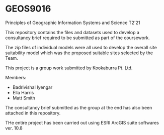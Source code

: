 # GEOS9016
Principles of Geographic Information Systems and Science T2'21

This repository contains the files and datasets used to develop a consultancy brief required to be submitted as part of the coursework.

The zip files of individual models were all used to develop the overall site suitability model which was the proposed suitable sites selected by the Team.

This project is a group work submitted by Kookaburra Pt. Ltd.

Members:

- Badrivishal Iyengar
- Ella Harris
- Matt Smith

The consultancy brief submitted as the group at the end has also been attached in this repository.

THe entire project has been carried out using ESRI ArcGIS suite softwares ver. 10.8
